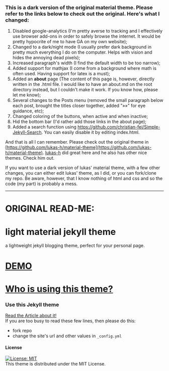 ### This is a dark version of the original material theme. Please refer to the links below to check out the original. Here's what I changed:


1. Disabled google-analytics (I'm pretty averse to tracking and I effectively use browser add-ons in order to safely browse the internet. It would be pretty hypocrite of me to have GA on my own website);
2. Changed to a dark/night mode (I usually prefer dark background in pretty much everything I do on the computer. Helps with vision and hides the annoying dead pixels);
3. Increased paragraph's width (I find the default width to be too narrow);
4. Added support for mathjax (I come from a background where math is often used. Having support for latex is a must);
5. Added an **about** page (The content of this page is, however, directly written in the .html file. I would like to have an about.md on the root directory instead, but I couldn't make it work. If you know how, please let me know);
6. Several changes to the Posts menu (removed the small paragraph below each post, brought the titles closer together, added "»»" for eye guidance, etc);
7. Changed coloring of the buttons, when active and when inactive;
8. Hid the bottom bar (I'd rather add those links in the about page);
9. Added a search function using https://github.com/christian-fei/Simple-Jekyll-Search. You can easily disable it by editing index.html.

And that is all I can remember. Please check out the original theme in [https://github.com/lukas-h/material-theme](https://github.com/lukas-h/material-theme). [lukas-h](https://github.com/lukas-h) did great here and he also has other nice themes. Check him out.

If you want to use a dark version of lukas' material theme, with a few other changes, you can either edit lukas' theme, as I did, or you can fork/clone my repo. Be aware, however, that I know nothing of html and css and so the code (my part) is probably a mess.


-------------------------------------------------------

# ORIGINAL READ-ME:
# light material jekyll theme
a lightweight jekyll blogging theme, perfect for your personal page.

# [DEMO](http://himsel.me/material-theme)
# [Who is using this theme?](http://himsel.me/06-15-2017-Jekyll-themes.html)

### Use this Jekyll theme
[Read the Article about it!](http://himsel.me/material-theme/2016/09/19/use-my-jekyll-theme.html)  
If you are too busy to read these few lines, then please do this:  
- fork repo  
- change the site's url and other values in `_config.yml`  

#### License
[![License: MIT](https://img.shields.io/badge/License-MIT-yellow.svg)](https://opensource.org/licenses/MIT)  
This theme is distributed under the MIT License.


